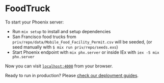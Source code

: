 # FoodTruck

To start your Phoenix server:

- Run `mix setup` to install and setup dependencies
- San Francisco food trucks from `priv/repo/data/Mobile_Food_Facility_Permit.csv` will be seeded, (or seed manually with `$ mix run priv/repo/seeds.exs`)
- Start Phoenix endpoint with `mix phx.server` or inside IEx with `iex -S mix phx.server`

Now you can visit [`localhost:4000`](http://localhost:4000) from your browser.

Ready to run in production? Please [check our deployment guides](https://hexdocs.pm/phoenix/deployment.html).
